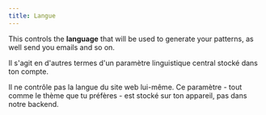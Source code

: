 ```yaml
---
title: Langue
---
```


This controls the **language** that will be used to generate your patterns, as well send you emails and so on.

Il s'agit en d'autres termes d'un paramètre linguistique central stocké dans ton compte.

Il ne contrôle pas la langue du site web lui-même. Ce paramètre - tout comme le thème que tu préfères - est stocké sur ton appareil, pas dans notre backend.
